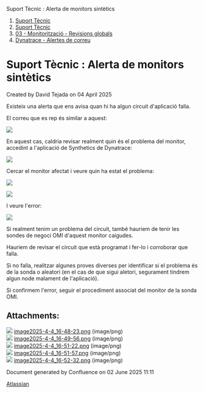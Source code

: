Suport Tècnic : Alerta de monitors sintètics  

1.  [Suport Tècnic](index.md)
2.  [Suport Tècnic](13893782.md)
3.  [03 - Monitorització - Revisions globals](26313327.md)
4.  [Dynatrace - Alertes de correu](Dynatrace---Alertes-de-correu_128647310.md)

Suport Tècnic : Alerta de monitors sintètics
============================================

Created by David Tejada on 04 April 2025

Existeix una alerta que ens avisa quan hi ha algun circuit d'aplicació falla.

  

El correu que es rep és similar a aquest:

![](attachments/128647334/128647335.png)

  

En aquest cas, caldria revisar realment quin és el problema del monitor, accedint a l'aplicació de Synthetics de Dynatrace:

  

![](attachments/128647334/128647336.png)

  

Cercar el monitor afectat i veure quin ha estat el problema:

  

![](attachments/128647334/128647337.png)

  

![](attachments/128647334/128647338.png)

  

I veure l'error:

  

![](attachments/128647334/128647339.png)

  

Si realment tenim un problema del circuit, també hauriem de tenir les sondes de negoci OMI d'aquest monitor caigudes.

  

Hauriem de revisar el circuit que està programat i fer-lo i corroborar que falla.

  

Si no falla, realitzar algunes proves diverses per identificar si el problema és de la sonda o aleatori (en el cas de que sigui aletori, segurament tindrem algun node malament de l'aplicació).

  

Si confirmem l'error, seguir el procediment associat del monitor de la sonda OMI.

Attachments:
------------

![](images/icons/bullet_blue.gif) [image2025-4-4\_16-48-23.png](attachments/128647334/128647335.png) (image/png)  
![](images/icons/bullet_blue.gif) [image2025-4-4\_16-49-56.png](attachments/128647334/128647336.png) (image/png)  
![](images/icons/bullet_blue.gif) [image2025-4-4\_16-51-22.png](attachments/128647334/128647337.png) (image/png)  
![](images/icons/bullet_blue.gif) [image2025-4-4\_16-51-57.png](attachments/128647334/128647338.png) (image/png)  
![](images/icons/bullet_blue.gif) [image2025-4-4\_16-52-32.png](attachments/128647334/128647339.png) (image/png)  

Document generated by Confluence on 02 June 2025 11:11

[Atlassian](http://www.atlassian.com/)